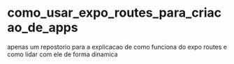 # como_usar_expo_routes_para_criacao_de_apps
apenas um repostorio para a explicacao de como funciona do expo routes e como lidar com ele de forma dinamica
